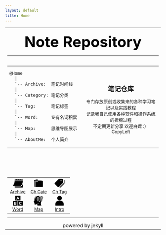 ```yaml
---
layout: default
title: Home
---
```

<html>
<table align="center" border="0" width="70%">
	<tbody>
		<!-- 标题 -->
		<tr>
			<td >
				<p align="center">
					<font size="7" color="#000000">
						<b>Note Repository</b>
					</font>
				</p>
				<hr>
			</td>
		</tr>
		<!-- 封面 -->
		<tr>
			<td>
			<table width="80%" align="center" cellpadding="5" cellspacing="5">
				<tbody>
					<tr>
						<td width="50%" align="left">
<pre id="indexpre">
@Home
  |
  `-- Archive:  笔记时间线
  |
  `-- Category: 笔记分类
  |
  `-- Tag:      笔记标签
  |
  `-- Word:     专有名词积累
  |
  `-- Map:      思维导图展示
  |
  `-- AboutMe:  个人简介
</pre>
						</td>
						<td width="50%" align="center" valign="middle">
							<p>
							<h2>笔记仓库</h2>
							专门存放原创或收集来的各种学习笔记以及实践教程<br>
							记录我自己使用各种软件和操作系统的折腾过程<br>
							不定期更新分享 欢迎白嫖 :）CopyLeft<br>
							</p>
						</td>
					</tr>
				</tbody>
			</table>
			</td>
		</tr>
		<!-- 入口 -->
		<tr>
			<td>
				<center>
					<p>&nbsp;</p>
					<p>&nbsp;</p>
					<table width="80%" align="center" cellpadding="5" cellspacing="5">
						<tbody>
							<tr>
								<td width="33%" align="center">
									<a href="/archive">
										<img src="/assets/archive.png">
										<br>
										Archive
									</a>
								</td>
								<td width="33%" align="center">
									<a href="/category">
										<img src="/assets/cate.png">
										<br>
										Ch Cate
									</a>
								</td>
								<td width="33%" align="center">
									<a href="/tag">
										<img src="/assets/tag.png">
										<br>
										Ch Tag
									</a>
								</td>
							</tr>
							<tr>
								<td width="33%" align="center">
									<a href="/word">
										<img src="/assets/word.png">
										<br>
										Word
									</a>
								</td>
								<td width="33%" align="center">
									<a href="/map">
										<img src="/assets/map.png">
										<br>
										Map
									</a>
								</td>
								<td width="33%" align="center">
									<a href="/about">
										<img src="/assets/user.png">
										<br>
										Intro
									</a>
								</td>
							</tr>
						</tbody>
					</table>
					<hr>
					<font size="3" color="#000000">powered by jekyll</font>
				</center>
			</td>
		</tr>
	</tbody>
</table>
</html>
